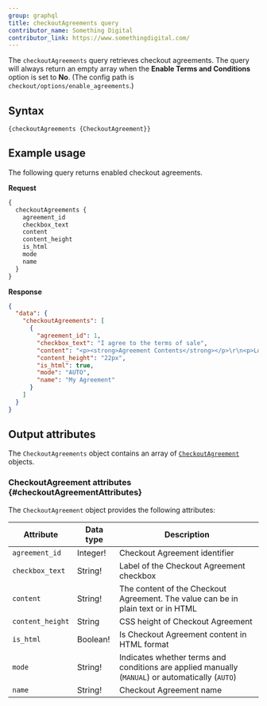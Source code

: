 ```yaml
---
group: graphql
title: checkoutAgreements query
contributor_name: Something Digital
contributor_link: https://www.somethingdigital.com/
---
```


The `checkoutAgreements` query retrieves checkout agreements. The query will always return an empty array when the
**Enable Terms and Conditions** option is set to **No**.  (The config path is `checkout/options/enable_agreements`.)

## Syntax

`{checkoutAgreements {CheckoutAgreement}}`

## Example usage

The following query returns enabled checkout agreements.

**Request**

```graphql
{
  checkoutAgreements {
    agreement_id
    checkbox_text
    content
    content_height
    is_html
    mode
    name
  }
}
```

**Response**

```json
{
  "data": {
    "checkoutAgreements": [
      {
        "agreement_id": 1,
        "checkbox_text": "I agree to the terms of sale",
        "content": "<p><strong>Agreement Contents</strong></p>\r\n<p>Lorem ipsum dolor sit amet, consectetur adipiscing elit, sed do eiusmod tempor incididunt ut labore et dolore magna aliqua.</p>",
        "content_height": "22px",
        "is_html": true,
        "mode": "AUTO",
        "name": "My Agreement"
      }
    ]
  }
}
```

## Output attributes

The `CheckoutAgreements` object contains an array of [`CheckoutAgreement`](#checkoutAgreementAttributes) objects.

### CheckoutAgreement attributes {#checkoutAgreementAttributes}

The `CheckoutAgreement` object provides the following attributes:

Attribute | Data type | Description
--- | --- | ---
`agreement_id` | Integer! | Checkout Agreement identifier
`checkbox_text` | String! | Label of the Checkout Agreement checkbox
`content` | String! | The content of the Checkout Agreement. The value can be in  plain text or in HTML
`content_height` | String | CSS height of Checkout Agreement
`is_html` | Boolean! | Is Checkout Agreement content in HTML format
`mode` | String! | Indicates whether terms and conditions are applied manually (`MANUAL`) or automatically (`AUTO`)
`name` | String! | Checkout Agreement name

